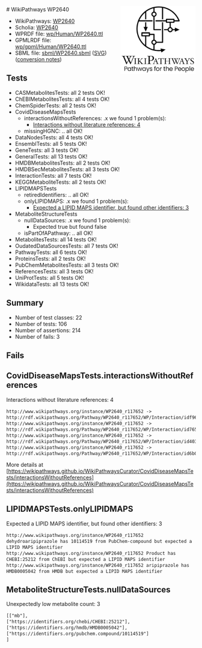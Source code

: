 <img style="float: right; width: 200px" src="../logo.png" />
# WikiPathways WP2640

* WikiPathways: [WP2640](https://identifiers.org/wikipathways:WP2640)
* Scholia: [WP2640](https://scholia.toolforge.org/wikipathways/WP2640)
* WPRDF file: [wp/Human/WP2640.ttl](../wp/Human/WP2640.ttl)
* GPMLRDF file: [wp/gpml/Human/WP2640.ttl](../wp/gpml/Human/WP2640.ttl)
* SBML file: [sbml/WP2640.sbml](../sbml/WP2640.sbml) ([SVG](../sbml/WP2640.svg)) ([conversion notes](../sbml/WP2640.txt))

## Tests
* CASMetabolitesTests: all 2 tests OK!
* ChEBIMetabolitesTests: all 4 tests OK!
* ChemSpiderTests: all 2 tests OK!
* CovidDiseaseMapsTests
    * interactionsWithoutReferences: .x we found 1 problem(s):
        * [Interactions without literature references: 4](#2e295932)
    * missingHGNC: .. all OK!
* DataNodesTests: all 4 tests OK!
* EnsemblTests: all 5 tests OK!
* GeneTests: all 3 tests OK!
* GeneralTests: all 13 tests OK!
* HMDBMetabolitesTests: all 2 tests OK!
* HMDBSecMetabolitesTests: all 3 tests OK!
* InteractionTests: all 7 tests OK!
* KEGGMetaboliteTests: all 2 tests OK!
* LIPIDMAPSTests
    * retiredIdentifiers: .. all OK!
    * onlyLIPIDMAPS: .x we found 1 problem(s):
        * [Expected a LIPID MAPS identifier, but found other identifiers: 3](#48cc60ba)
* MetaboliteStructureTests
    * nullDataSources: .x we found 1 problem(s):
        * Expected true but found false
    * isPartOfAPathway: .. all OK!
* MetabolitesTests: all 14 tests OK!
* OudatedDataSourcesTests: all 7 tests OK!
* PathwayTests: all 6 tests OK!
* ProteinsTests: all 2 tests OK!
* PubChemMetabolitesTests: all 3 tests OK!
* ReferencesTests: all 3 tests OK!
* UniProtTests: all 5 tests OK!
* WikidataTests: all 13 tests OK!


## Summary

* Number of test classes: 22
* Number of tests: 106
* Number of assertions: 214
* Number of fails: 3

## Fails

<a name="2e295932" />

## CovidDiseaseMapsTests.interactionsWithoutReferences

Interactions without literature references: 4
```
http://www.wikipathways.org/instance/WP2640_r117652 -> http://rdf.wikipathways.org/Pathway/WP2640_r117652/WP/Interaction/idf965780e
http://www.wikipathways.org/instance/WP2640_r117652 -> http://rdf.wikipathways.org/Pathway/WP2640_r117652/WP/Interaction/id7653b8d8
http://www.wikipathways.org/instance/WP2640_r117652 -> http://rdf.wikipathways.org/Pathway/WP2640_r117652/WP/Interaction/id403afc34
http://www.wikipathways.org/instance/WP2640_r117652 -> http://rdf.wikipathways.org/Pathway/WP2640_r117652/WP/Interaction/id6b0af018
```

More details at [https://wikipathways.github.io/WikiPathwaysCurator/CovidDiseaseMapsTests/interactionsWithoutReferences](https://wikipathways.github.io/WikiPathwaysCurator/CovidDiseaseMapsTests/interactionsWithoutReferences)

<a name="48cc60ba" />

## LIPIDMAPSTests.onlyLIPIDMAPS

Expected a LIPID MAPS identifier, but found other identifiers: 3
```
http://www.wikipathways.org/instance/WP2640_r117652 dehydroaripiprazole has 10114519 from PubChem-compound but expected a LIPID MAPS identifier
http://www.wikipathways.org/instance/WP2640_r117652 Product has CHEBI:25212 from ChEBI but expected a LIPID MAPS identifier
http://www.wikipathways.org/instance/WP2640_r117652 aripiprazole has HMDB0005042 from HMDB but expected a LIPID MAPS identifier
```

<a name="d325af89" />

## MetaboliteStructureTests.nullDataSources

Unexpectedly low metabolite count: 3
```
[["mb"],
["https://identifiers.org/chebi/CHEBI:25212"],
["https://identifiers.org/hmdb/HMDB0005042"],
["https://identifiers.org/pubchem.compound/10114519"]
]
```

